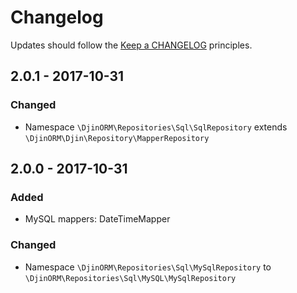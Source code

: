 # Changelog

Updates should follow the [Keep a CHANGELOG](http://keepachangelog.com/) principles.

## 2.0.1 - 2017-10-31

### Changed
- Namespace `\DjinORM\Repositories\Sql\SqlRepository` extends `\DjinORM\Djin\Repository\MapperRepository`

## 2.0.0 - 2017-10-31

### Added
- MySQL mappers: DateTimeMapper

### Changed
- Namespace `\DjinORM\Repositories\Sql\MySqlRepository` to `\DjinORM\Repositories\Sql\MySQL\MySqlRepository`
